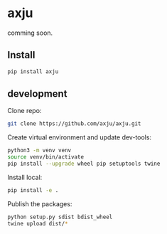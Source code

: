 # axju
comming soon.

## Install
```bash
pip install axju
```

## development
Clone repo:
```bash
git clone https://github.com/axju/axju.git
```
Create virtual environment and update dev-tools:
```bash
python3 -m venv venv
source venv/bin/activate
pip install --upgrade wheel pip setuptools twine
```
Install local:
```bash
pip install -e .
```
Publish the packages:
```bash
python setup.py sdist bdist_wheel
twine upload dist/*
```

